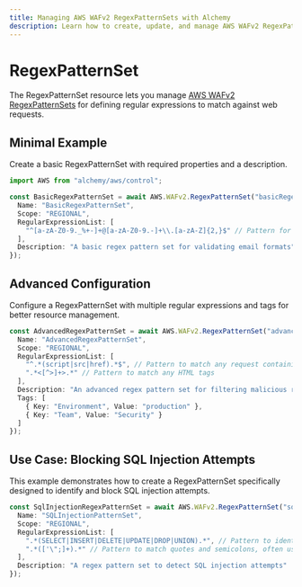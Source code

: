```yaml
---
title: Managing AWS WAFv2 RegexPatternSets with Alchemy
description: Learn how to create, update, and manage AWS WAFv2 RegexPatternSets using Alchemy Cloud Control.
---
```


# RegexPatternSet

The RegexPatternSet resource lets you manage [AWS WAFv2 RegexPatternSets](https://docs.aws.amazon.com/wafv2/latest/userguide/) for defining regular expressions to match against web requests.

## Minimal Example

Create a basic RegexPatternSet with required properties and a description.

```ts
import AWS from "alchemy/aws/control";

const BasicRegexPatternSet = await AWS.WAFv2.RegexPatternSet("basicRegexPatternSet", {
  Name: "BasicRegexPatternSet",
  Scope: "REGIONAL",
  RegularExpressionList: [
    "^[a-zA-Z0-9._%+-]+@[a-zA-Z0-9.-]+\\.[a-zA-Z]{2,}$" // Pattern for matching email addresses
  ],
  Description: "A basic regex pattern set for validating email formats"
});
```

## Advanced Configuration

Configure a RegexPatternSet with multiple regular expressions and tags for better resource management.

```ts
const AdvancedRegexPatternSet = await AWS.WAFv2.RegexPatternSet("advancedRegexPatternSet", {
  Name: "AdvancedRegexPatternSet",
  Scope: "REGIONAL",
  RegularExpressionList: [
    "^.*(script|src|href).*$", // Pattern to match any request containing 'script', 'src', or 'href'
    ".*<[^>]+>.*" // Pattern to match any HTML tags
  ],
  Description: "An advanced regex pattern set for filtering malicious requests",
  Tags: [
    { Key: "Environment", Value: "production" },
    { Key: "Team", Value: "Security" }
  ]
});
```

## Use Case: Blocking SQL Injection Attempts

This example demonstrates how to create a RegexPatternSet specifically designed to identify and block SQL injection attempts.

```ts
const SqlInjectionRegexPatternSet = await AWS.WAFv2.RegexPatternSet("sqlInjectionPatternSet", {
  Name: "SQLInjectionPatternSet",
  Scope: "REGIONAL",
  RegularExpressionList: [
    ".*(SELECT|INSERT|DELETE|UPDATE|DROP|UNION).*", // Pattern to identify common SQL commands
    ".*(['\";]+).*" // Pattern to match quotes and semicolons, often used in injections
  ],
  Description: "A regex pattern set to detect SQL injection attempts"
});
```